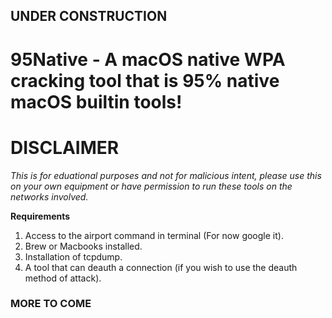 ## **UNDER CONSTRUCTION**
# **95Native - A macOS native WPA cracking tool that is 95% native macOS builtin tools!**

# **DISCLAIMER** 
*This is for eduational purposes and not for malicious intent, please use this on your own equipment or have permission to run these tools on the networks involved.*

**Requirements**
1. Access to the airport command in terminal (For now google it).
2. Brew or Macbooks installed.
3. Installation of tcpdump.
4. A tool that can deauth a connection (if you wish to use the deauth method of attack).

### **MORE TO COME**

